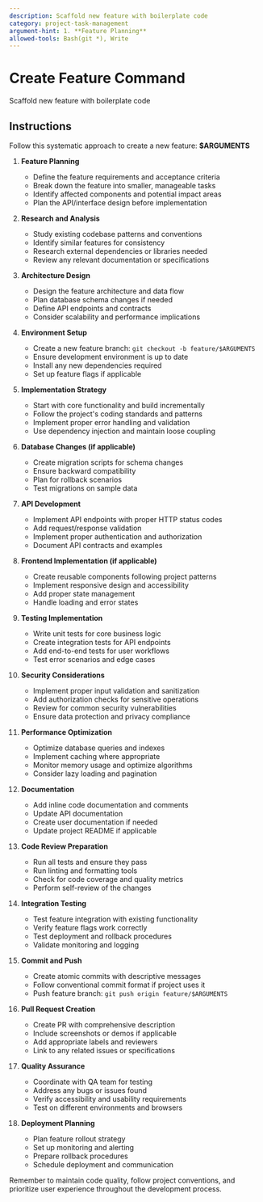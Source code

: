 ```yaml
---
description: Scaffold new feature with boilerplate code
category: project-task-management
argument-hint: 1. **Feature Planning**
allowed-tools: Bash(git *), Write
---
```


# Create Feature Command

Scaffold new feature with boilerplate code

## Instructions

Follow this systematic approach to create a new feature: **$ARGUMENTS**

1. **Feature Planning**
   - Define the feature requirements and acceptance criteria
   - Break down the feature into smaller, manageable tasks
   - Identify affected components and potential impact areas
   - Plan the API/interface design before implementation

2. **Research and Analysis**
   - Study existing codebase patterns and conventions
   - Identify similar features for consistency
   - Research external dependencies or libraries needed
   - Review any relevant documentation or specifications

3. **Architecture Design**
   - Design the feature architecture and data flow
   - Plan database schema changes if needed
   - Define API endpoints and contracts
   - Consider scalability and performance implications

4. **Environment Setup**
   - Create a new feature branch: `git checkout -b feature/$ARGUMENTS`
   - Ensure development environment is up to date
   - Install any new dependencies required
   - Set up feature flags if applicable

5. **Implementation Strategy**
   - Start with core functionality and build incrementally
   - Follow the project's coding standards and patterns
   - Implement proper error handling and validation
   - Use dependency injection and maintain loose coupling

6. **Database Changes (if applicable)**
   - Create migration scripts for schema changes
   - Ensure backward compatibility
   - Plan for rollback scenarios
   - Test migrations on sample data

7. **API Development**
   - Implement API endpoints with proper HTTP status codes
   - Add request/response validation
   - Implement proper authentication and authorization
   - Document API contracts and examples

8. **Frontend Implementation (if applicable)**
   - Create reusable components following project patterns
   - Implement responsive design and accessibility
   - Add proper state management
   - Handle loading and error states

9. **Testing Implementation**
   - Write unit tests for core business logic
   - Create integration tests for API endpoints
   - Add end-to-end tests for user workflows
   - Test error scenarios and edge cases

10. **Security Considerations**
    - Implement proper input validation and sanitization
    - Add authorization checks for sensitive operations
    - Review for common security vulnerabilities
    - Ensure data protection and privacy compliance

11. **Performance Optimization**
    - Optimize database queries and indexes
    - Implement caching where appropriate
    - Monitor memory usage and optimize algorithms
    - Consider lazy loading and pagination

12. **Documentation**
    - Add inline code documentation and comments
    - Update API documentation
    - Create user documentation if needed
    - Update project README if applicable

13. **Code Review Preparation**
    - Run all tests and ensure they pass
    - Run linting and formatting tools
    - Check for code coverage and quality metrics
    - Perform self-review of the changes

14. **Integration Testing**
    - Test feature integration with existing functionality
    - Verify feature flags work correctly
    - Test deployment and rollback procedures
    - Validate monitoring and logging

15. **Commit and Push**
    - Create atomic commits with descriptive messages
    - Follow conventional commit format if project uses it
    - Push feature branch: `git push origin feature/$ARGUMENTS`

16. **Pull Request Creation**
    - Create PR with comprehensive description
    - Include screenshots or demos if applicable
    - Add appropriate labels and reviewers
    - Link to any related issues or specifications

17. **Quality Assurance**
    - Coordinate with QA team for testing
    - Address any bugs or issues found
    - Verify accessibility and usability requirements
    - Test on different environments and browsers

18. **Deployment Planning**
    - Plan feature rollout strategy
    - Set up monitoring and alerting
    - Prepare rollback procedures
    - Schedule deployment and communication

Remember to maintain code quality, follow project conventions, and prioritize user experience throughout the development process.